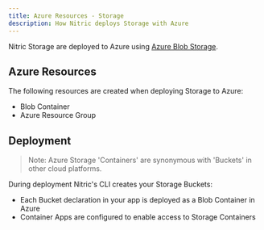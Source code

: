 ```yaml
---
title: Azure Resources - Storage
description: How Nitric deploys Storage with Azure
---
```


Nitric Storage are deployed to Azure using [Azure Blob Storage](https://azure.microsoft.com/en-us/services/storage/blobs/).

## Azure Resources

The following resources are created when deploying Storage to Azure:

- Blob Container
- Azure Resource Group

## Deployment

> Note: Azure Storage 'Containers' are synonymous with 'Buckets' in other cloud platforms.

During deployment Nitric's CLI creates your Storage Buckets:

- Each Bucket declaration in your app is deployed as a Blob Container in Azure
- Container Apps are configured to enable access to Storage Containers
